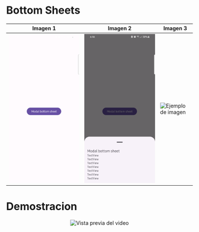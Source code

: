 # Bottom Sheets

| Imagen 1 | Imagen 2 | Imagen 3 |
| -------- | -------- | -------- | 
| ![Ejemplo de imagen](./capturas/1.png) | ![Ejemplo de imagen](./capturas/2.png) | ![Ejemplo de imagen](./capturas/3.png)

# Demostracion 

<p align="center">
  <img src="./capturas/demostracion.gif" alt="Vista previa del video" width="300" height="700" />
</p>
